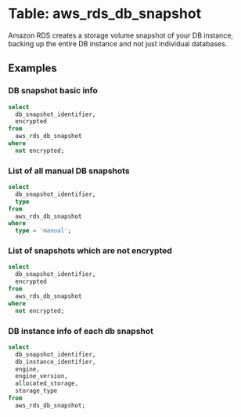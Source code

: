 # Table: aws_rds_db_snapshot

Amazon RDS creates a storage volume snapshot of your DB instance, backing up the entire DB instance and not just individual databases.

## Examples

### DB snapshot basic info

```sql
select
  db_snapshot_identifier,
  encrypted
from
  aws_rds_db_snapshot
where
  not encrypted;
```


### List of all manual DB snapshots

```sql
select
  db_snapshot_identifier,
  type
from
  aws_rds_db_snapshot
where
  type = 'manual';
```


### List of snapshots which are not encrypted

```sql
select
  db_snapshot_identifier,
  encrypted
from
  aws_rds_db_snapshot
where
  not encrypted;
```


### DB instance info of each db snapshot

```sql
select
  db_snapshot_identifier,
  db_instance_identifier,
  engine,
  engine_version,
  allocated_storage,
  storage_type
from
  aws_rds_db_snapshot;
```
